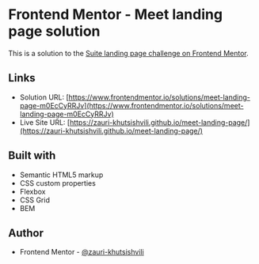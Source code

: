 # Frontend Mentor - Meet landing page solution

This is a solution to the [Suite landing page challenge on Frontend Mentor](https://www.frontendmentor.io/challenges/suite-landing-page-tj_eaU-Ra).

## Links

- Solution URL: [https://www.frontendmentor.io/solutions/meet-landing-page-m0EcCyRRJv](https://www.frontendmentor.io/solutions/meet-landing-page-m0EcCyRRJv)
- Live Site URL: [https://zauri-khutsishvili.github.io/meet-landing-page/](https://zauri-khutsishvili.github.io/meet-landing-page/)

## Built with

- Semantic HTML5 markup
- CSS custom properties
- Flexbox
- CSS Grid
- BEM

## Author

- Frontend Mentor - [@zauri-khutsishvili](https://www.frontendmentor.io/profile/zauri-khutsishvili)
